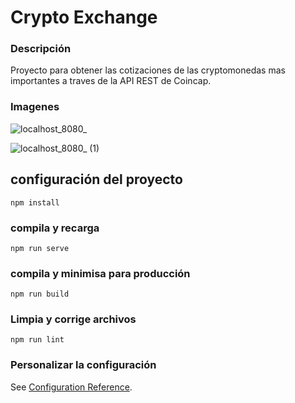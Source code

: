 # Crypto Exchange

### Descripción
Proyecto para obtener las cotizaciones de las cryptomonedas mas importantes a traves de la API REST de Coincap.

### Imagenes

![localhost_8080_](https://user-images.githubusercontent.com/54915231/85248089-79dc1200-b415-11ea-8058-42fc7014e193.png)

![localhost_8080_ (1)](https://user-images.githubusercontent.com/54915231/85248093-7ba5d580-b415-11ea-9e34-cfe86f4d563b.png)


## configuración del proyecto
```
npm install
```

### compila y recarga
```
npm run serve
```

### compila y minimisa para producción
```
npm run build
```

### Limpia y corrige archivos
```
npm run lint
```

### Personalizar la configuración
See [Configuration Reference](https://cli.vuejs.org/config/).
